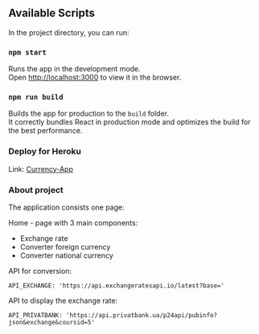 ## Available Scripts

In the project directory, you can run:

### `npm start`

Runs the app in the development mode.\
Open [http://localhost:3000](http://localhost:3000) to view it in the browser.

### `npm run build`

Builds the app for production to the `build` folder.\
It correctly bundles React in production mode and optimizes the build for the best performance.

### Deploy for Heroku

Link: [Currency-App](https://currency-converter-reactjs123.herokuapp.com/)

### About project

The application consists one page:

Home - page with 3 main components:

- Exchange rate
- Converter foreign currency
- Converter national currency

API for conversion:

`API_EXCHANGE: 'https://api.exchangeratesapi.io/latest?base='`

API to display the exchange rate:

`API_PRIVATBANK: 'https://api.privatbank.ua/p24api/pubinfo?json&exchange&coursid=5' `
